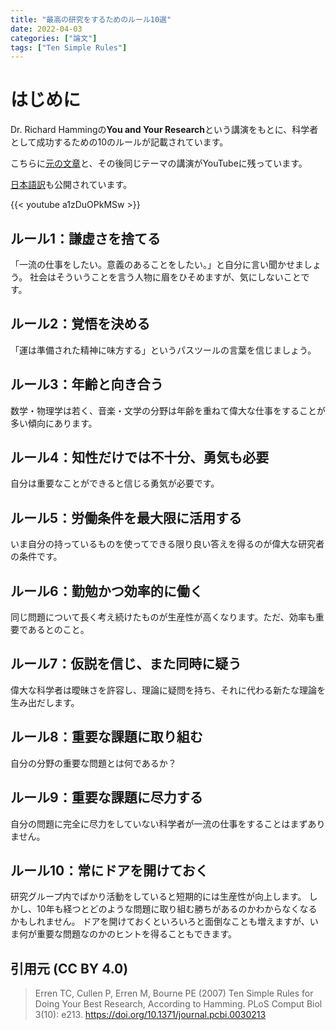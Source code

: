```yaml
---
title: "最高の研究をするためのルール10選"
date: 2022-04-03
categories: ["論文"]
tags: ["Ten Simple Rules"]
---
```


# はじめに

Dr. Richard Hammingの**You and Your Research**という講演をもとに、科学者として成功するための10のルールが記載されています。

こちらに[元の文章](http://www.cs.virginia.edu/~robins/YouAndYourResearch.html)と、その後同じテーマの講演がYouTubeに残っています。

[日本語訳](https://hiddenflower-s.tumblr.com/post/159208523633/%E8%AC%9B%E6%BC%94%E7%A0%94%E7%A9%B6%E3%81%AB%E3%81%A9%E3%81%86%E5%8F%96%E3%82%8A%E7%B5%84%E3%82%80%E3%81%B9%E3%81%8D%E3%81%8B%E3%83%AA%E3%83%81%E3%83%A3%E3%83%BC%E3%83%89w%E3%83%8F%E3%83%9F%E3%83%B3%E3%82%B0)も公開されています。


{{< youtube a1zDuOPkMSw >}}

## ルール1：謙虚さを捨てる

「一流の仕事をしたい。意義のあることをしたい。」と自分に言い聞かせましょう。
社会はそういうことを言う人物に眉をひそめますが、気にしないことです。

## ルール2：覚悟を決める

「運は準備された精神に味方する」というパスツールの言葉を信じましょう。

## ルール3：年齢と向き合う

数学・物理学は若く、音楽・文学の分野は年齢を重ねて偉大な仕事をすることが多い傾向にあります。

## ルール4：知性だけでは不十分、勇気も必要

自分は重要なことができると信じる勇気が必要です。

## ルール5：労働条件を最大限に活用する

いま自分の持っているものを使ってできる限り良い答えを得るのが偉大な研究者の条件です。

## ルール6：勤勉かつ効率的に働く

同じ問題について長く考え続けたものが生産性が高くなります。ただ、効率も重要であるとのこと。

## ルール7：仮説を信じ、また同時に疑う

偉大な科学者は曖昧さを許容し、理論に疑問を持ち、それに代わる新たな理論を生み出だします。


## ルール8：重要な課題に取り組む

自分の分野の重要な問題とは何であるか？


## ルール9：重要な課題に尽力する

自分の問題に完全に尽力をしていない科学者が一流の仕事をすることはまずありません。


## ルール10：常にドアを開けておく

研究グループ内でばかり活動をしていると短期的には生産性が向上します。
しかし、10年も経つとどのような問題に取り組む勝ちがあるのかわからなくなるかもしれません。
ドアを開けておくといろいろと面倒なことも増えますが、いま何が重要な問題なのかのヒントを得ることもできます。


## 引用元 (CC BY 4.0)

> Erren TC, Cullen P, Erren M, Bourne PE (2007) Ten Simple Rules for Doing Your Best Research, According to Hamming. PLoS Comput Biol 3(10): e213. https://doi.org/10.1371/journal.pcbi.0030213

